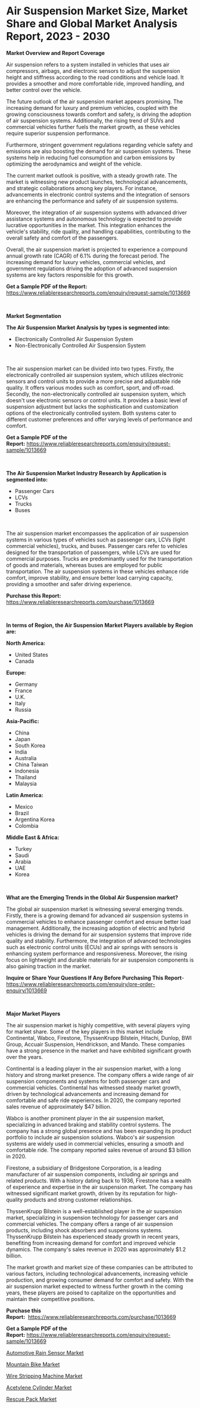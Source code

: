 <p><h1>Air Suspension Market Size, Market Share and Global Market Analysis Report, 2023 - 2030</h1></p><p><strong>Market Overview and Report Coverage</strong></p>
<p><p>Air suspension refers to a system installed in vehicles that uses air compressors, airbags, and electronic sensors to adjust the suspension height and stiffness according to the road conditions and vehicle load. It provides a smoother and more comfortable ride, improved handling, and better control over the vehicle.</p><p>The future outlook of the air suspension market appears promising. The increasing demand for luxury and premium vehicles, coupled with the growing consciousness towards comfort and safety, is driving the adoption of air suspension systems. Additionally, the rising trend of SUVs and commercial vehicles further fuels the market growth, as these vehicles require superior suspension performance.</p><p>Furthermore, stringent government regulations regarding vehicle safety and emissions are also boosting the demand for air suspension systems. These systems help in reducing fuel consumption and carbon emissions by optimizing the aerodynamics and weight of the vehicle.</p><p>The current market outlook is positive, with a steady growth rate. The market is witnessing new product launches, technological advancements, and strategic collaborations among key players. For instance, advancements in electronic control systems and the integration of sensors are enhancing the performance and safety of air suspension systems.</p><p>Moreover, the integration of air suspension systems with advanced driver assistance systems and autonomous technology is expected to provide lucrative opportunities in the market. This integration enhances the vehicle's stability, ride quality, and handling capabilities, contributing to the overall safety and comfort of the passengers.</p><p>Overall, the air suspension market is projected to experience a compound annual growth rate (CAGR) of 6.1% during the forecast period. The increasing demand for luxury vehicles, commercial vehicles, and government regulations driving the adoption of advanced suspension systems are key factors responsible for this growth.</p></p>
<p><strong>Get a Sample PDF of the Report:</strong> <a href="https://www.reliableresearchreports.com/enquiry/request-sample/1013669">https://www.reliableresearchreports.com/enquiry/request-sample/1013669</a></p>
<p>&nbsp;</p>
<p><strong>Market Segmentation</strong></p>
<p><strong>The Air Suspension Market Analysis by types is segmented into:</strong></p>
<p><ul><li>Electronically Controlled Air Suspension System</li><li>Non-Electronically Controlled Air Suspension System</li></ul></p>
<p>&nbsp;</p>
<p><p>The air suspension market can be divided into two types. Firstly, the electronically controlled air suspension system, which utilizes electronic sensors and control units to provide a more precise and adjustable ride quality. It offers various modes such as comfort, sport, and off-road. Secondly, the non-electronically controlled air suspension system, which doesn't use electronic sensors or control units. It provides a basic level of suspension adjustment but lacks the sophistication and customization options of the electronically controlled system. Both systems cater to different customer preferences and offer varying levels of performance and comfort.</p></p>
<p><strong>Get a Sample PDF of the Report:</strong>&nbsp;<a href="https://www.reliableresearchreports.com/enquiry/request-sample/1013669">https://www.reliableresearchreports.com/enquiry/request-sample/1013669</a></p>
<p>&nbsp;</p>
<p><strong>The Air Suspension Market Industry Research by Application is segmented into:</strong></p>
<p><ul><li>Passenger Cars</li><li>LCVs</li><li>Trucks</li><li>Buses</li></ul></p>
<p>&nbsp;</p>
<p><p>The air suspension market encompasses the application of air suspension systems in various types of vehicles such as passenger cars, LCVs (light commercial vehicles), trucks, and buses. Passenger cars refer to vehicles designed for the transportation of passengers, while LCVs are used for commercial purposes. Trucks are predominantly used for the transportation of goods and materials, whereas buses are employed for public transportation. The air suspension systems in these vehicles enhance ride comfort, improve stability, and ensure better load carrying capacity, providing a smoother and safer driving experience.</p></p>
<p><strong>Purchase this Report:</strong>&nbsp; <a href="https://www.reliableresearchreports.com/purchase/1013669">https://www.reliableresearchreports.com/purchase/1013669</a></p>
<p>&nbsp;</p>
<p><strong>In terms of Region, the Air Suspension Market Players available by Region are:</strong></p>
<p>
    <p> <strong> North America: </strong>
        <ul>
            <li>United States</li>
            <li>Canada</li>
        </ul>
        </p> 
    <p> <strong> Europe: </strong>
        <ul>
            <li>Germany</li>
            <li>France</li>
            <li>U.K.</li>
            <li>Italy</li>
            <li>Russia</li>
        </ul>
        </p> 
    <p> <strong> Asia-Pacific: </strong>
        <ul>
            <li>China</li>
            <li>Japan</li>
            <li>South Korea</li>
            <li>India</li>
            <li>Australia</li>
            <li>China Taiwan</li>
            <li>Indonesia</li>
            <li>Thailand</li>
            <li>Malaysia</li>
        </ul>
        </p> 
    <p> <strong> Latin America: </strong>
        <ul>
            <li>Mexico</li>
            <li>Brazil</li>
            <li>Argentina Korea</li>
            <li>Colombia</li>
        </ul>
        </p> 
    <p> <strong> Middle East & Africa: </strong>
        <ul>
            <li>Turkey</li>
            <li>Saudi</li>
            <li>Arabia</li>
            <li>UAE</li>
            <li>Korea</li>
        </ul>
    </p>
    </p>
<p>&nbsp;</p>
<p><strong>What are the Emerging Trends in the Global Air Suspension market?</strong></p>
<p><p>The global air suspension market is witnessing several emerging trends. Firstly, there is a growing demand for advanced air suspension systems in commercial vehicles to enhance passenger comfort and ensure better load management. Additionally, the increasing adoption of electric and hybrid vehicles is driving the demand for air suspension systems that improve ride quality and stability. Furthermore, the integration of advanced technologies such as electronic control units (ECUs) and air springs with sensors is enhancing system performance and responsiveness. Moreover, the rising focus on lightweight and durable materials for air suspension components is also gaining traction in the market.</p></p>
<p><strong>Inquire or Share Your Questions If Any Before Purchasing This Report</strong>- <a href="https://www.reliableresearchreports.com/enquiry/pre-order-enquiry/1013669">https://www.reliableresearchreports.com/enquiry/pre-order-enquiry/1013669</a></p>
<p>&nbsp;</p>
<p><strong>Major Market Players</strong></p>
<p><p>The air suspension market is highly competitive, with several players vying for market share. Some of the key players in this market include Continental, Wabco, Firestone, ThyssenKrupp Bilstein, Hitachi, Dunlop, BWI Group, Accuair Suspension, Hendrickson, and Mando. These companies have a strong presence in the market and have exhibited significant growth over the years.</p><p>Continental is a leading player in the air suspension market, with a long history and strong market presence. The company offers a wide range of air suspension components and systems for both passenger cars and commercial vehicles. Continental has witnessed steady market growth, driven by technological advancements and increasing demand for comfortable and safe ride experiences. In 2020, the company reported sales revenue of approximately $47 billion.</p><p>Wabco is another prominent player in the air suspension market, specializing in advanced braking and stability control systems. The company has a strong global presence and has been expanding its product portfolio to include air suspension solutions. Wabco's air suspension systems are widely used in commercial vehicles, ensuring a smooth and comfortable ride. The company reported sales revenue of around $3 billion in 2020.</p><p>Firestone, a subsidiary of Bridgestone Corporation, is a leading manufacturer of air suspension components, including air springs and related products. With a history dating back to 1936, Firestone has a wealth of experience and expertise in the air suspension market. The company has witnessed significant market growth, driven by its reputation for high-quality products and strong customer relationships.</p><p>ThyssenKrupp Bilstein is a well-established player in the air suspension market, specializing in suspension technology for passenger cars and commercial vehicles. The company offers a range of air suspension products, including shock absorbers and suspensions systems. ThyssenKrupp Bilstein has experienced steady growth in recent years, benefiting from increasing demand for comfort and improved vehicle dynamics. The company's sales revenue in 2020 was approximately $1.2 billion.</p><p>The market growth and market size of these companies can be attributed to various factors, including technological advancements, increasing vehicle production, and growing consumer demand for comfort and safety. With the air suspension market expected to witness further growth in the coming years, these players are poised to capitalize on the opportunities and maintain their competitive positions.</p></p>
<p><strong>Purchase this Report:</strong>&nbsp;&nbsp;<a href="https://www.reliableresearchreports.com/purchase/1013669">https://www.reliableresearchreports.com/purchase/1013669</a></p>
<p></p>
<p><strong>Get a Sample PDF of the Report:</strong>&nbsp;<a href="https://www.reliableresearchreports.com/enquiry/request-sample/1013669">https://www.reliableresearchreports.com/enquiry/request-sample/1013669</a></p>
<p><p><a href="https://github.com/dringals/Market-Research-Report-List-1/blob/main/automotive-rain-sensor-market.md">Automotive Rain Sensor Market</a></p><p><a href="https://github.com/Paul14Anderson63/Market-Research-Report-List-1/blob/main/mountain-bike-market.md">Mountain Bike Market</a></p><p><a href="https://www.linkedin.com/pulse/wire-stripping-machine-market-research-report-unlocks-sjafc/">Wire Stripping Machine Market</a></p><p><a href="https://www.linkedin.com/pulse/decoding-acetylene-cylinder-market-deep-dive-latest-trends-hdtwc/">Acetylene Cylinder Market</a></p><p><a href="https://medium.com/@hesterorn1944/rescue-pack-market-exploring-market-share-market-trends-and-future-growth-9b1dd76b4371">Rescue Pack Market</a></p></p>